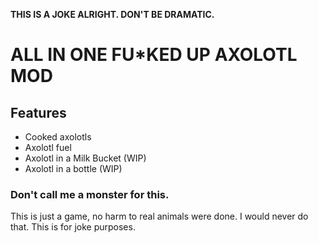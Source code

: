 **THIS IS A JOKE ALRIGHT. DON'T BE DRAMATIC.**
# ALL IN ONE FU*KED UP AXOLOTL MOD

## Features

* Cooked axolotls
* Axolotl fuel
* Axolotl in a Milk Bucket (WIP)
* Axolotl in a bottle (WIP)

### Don't call me a monster for this.

This is just a game, no harm to real animals were done. I would never do that. This is for joke purposes.
